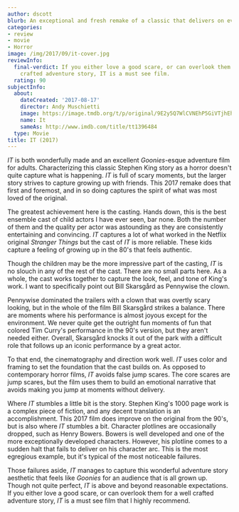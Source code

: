 ```yaml
---
author: dscott
blurb: An exceptional and fresh remake of a classic that delivers on every level.
categories:
- review
- movie
- Horror
image: /img/2017/09/it-cover.jpg
reviewInfo:
  final-verdict: If you either love a good scare, or can overlook them for a well
    crafted adventure story, IT is a must see film.
  rating: 90
subjectInfo:
  about:
    dateCreated: '2017-08-17'
    director: Andy Muschietti
    image: https://image.tmdb.org/t/p/original/9E2y5Q7WlCVNEhP5GiVTjhEhx1o.jpg
    name: It
    sameAs: http://www.imdb.com/title/tt1396484
  type: Movie
title: IT (2017)
---
```


*IT* is both wonderfully made and an excellent *Goonies*-esque adventure film for adults.  Characterizing this classic Stephen King story as a horror doesn't quite capture what is happening. *IT* is full of scary moments, but the larger story strives to capture growing up with friends. This 2017 remake does that first and foremost, and in so doing captures the spirit of what was most loved of the original.

The greatest achievement here is the casting. Hands down, this is the best ensemble cast of child actors I have ever seen, bar none. Both the number of them and the quality per actor was astounding as they are consistently entertaining and convincing. *IT* captures a lot of what worked in the Netflix original *Stranger Things* but the cast of *IT* is more reliable. These kids capture a feeling of growing up in the 80's that feels authentic. 

Though the children may be the more impressive part of the casting, *IT* is no slouch in any of the rest of the cast. There are no small parts here. As a whole, the cast works together to capture the look, feel, and tone of King's work. I want to specifically point out Bill Skarsgård as Pennywise the clown. 

Pennywise dominated the trailers with a clown that was overtly scary looking, but in the whole of the film Bill Skarsgård strikes a balance. There are moments where his performance is almost joyous except for the environment. We never quite get the outright fun moments of fun that colored Tim Curry's performance in the 90's version, but they aren't needed either. Overall, Skarsgård knocks it out of the park with a difficult role that follows up an iconic performance by a great actor.

To that end, the cinematography and direction work well. *IT* uses color and framing to set the foundation that the cast builds on. As opposed to contemporary horror films, *IT* avoids false jump scares. The core scares are jump scares, but the film uses them to build an emotional narrative that avoids making you jump at moments without delivery.

Where *IT* stumbles a little bit is the story. Stephen King's 1000 page work is a complex piece of fiction, and any decent translation is an accomplishment. This 2017 film does improve on the original from the 90's, but is also where *IT* stumbles a bit. Character plotlines are occasionally dropped, such as Henry Bowers. Bowers is well developed and one of the more exceptionally developed characters. However, his plotline comes to a sudden halt that fails to deliver on his character arc. This is the most egregious example, but it's typical of the most noticeable failures. 

Those failures aside, *IT* manages to capture this wonderful adventure story aesthetic that feels like *Goonies* for an audience that is all grown up. Though not quite perfect, *IT* is above and beyond reasonable expectations. If you either love a good scare, or can overlook them for a well crafted adventure story, *IT* is a must see film that I highly recommend.